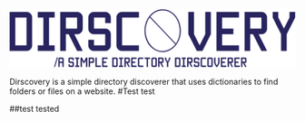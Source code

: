 ![Dirscovery](docs/dir-icon.png)

Dirscovery is a simple directory discoverer that uses dictionaries to find folders or files on a website.
#Test
test

##test
tested